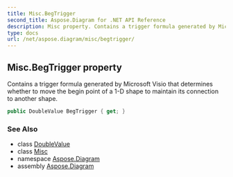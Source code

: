 ```yaml
---
title: Misc.BegTrigger
second_title: Aspose.Diagram for .NET API Reference
description: Misc property. Contains a trigger formula generated by Microsoft Visio that determines whether to move the begin point of a 1D shape to maintain its connection to another shape
type: docs
url: /net/aspose.diagram/misc/begtrigger/
---
```

## Misc.BegTrigger property

Contains a trigger formula generated by Microsoft Visio that determines whether to move the begin point of a 1-D shape to maintain its connection to another shape.

```csharp
public DoubleValue BegTrigger { get; }
```

### See Also

* class [DoubleValue](../../doublevalue/)
* class [Misc](../)
* namespace [Aspose.Diagram](../../misc/)
* assembly [Aspose.Diagram](../../../)


